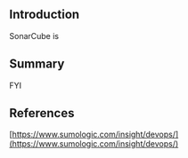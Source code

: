 ## Introduction
SonarCube is

## Summary

FYI

## References

[https://www.sumologic.com/insight/devops/](https://www.sumologic.com/insight/devops/)
